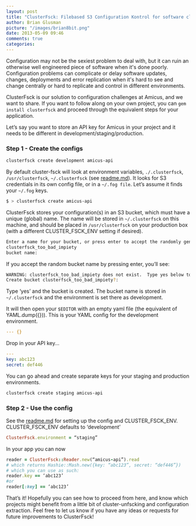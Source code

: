 ```yaml
---
layout: post
title: "ClusterFsck: Filebased S3 Configuration Kontrol for software clusters"
author: Brian Glusman
picture: "/images/brian8bit.png"
date: 2013-05-09 09:46
comments: true
categories:
---
```


Configuration may not be the sexiest problem to deal with, but it can ruin an otherwise well engineered piece of software when it's done poorly. Configuration problems can complicate or delay software updates, changes, deployments and error replication when it's hard to see and change centrally or hard to replicate and control in different environments.

ClusterFsck is our solution to configuration challenges at Amicus, and we want to share. If you want to follow along on your own project, you can `gem install clusterfsck` and proceed through the equivalent steps for your application.

<!--more-->

Let’s say you want to store an API key for Amicus in your project and it needs to be different in development/staging/production.

### Step 1 - Create the configs
```bash
clusterfsck create development amicus-api
```

By default cluster-fsck will look at environment variables, `./.clusterfsck`,  `/usr/clusterfsck`, `~/.clusterfsck` (see [readme.md](https://github.com/Amicus/clusterfsck/blob/master/README.md)).  It looks for S3 credentials in its own config file, or in a `~/.fog file`.  Let’s assume it finds your `~/.fog` keys.

```bash
$ > clusterfsck create amicus-api
```

ClusterFsck stores your configuration(s) in an S3 bucket, which must have a unique (global) name.
The name will be stored in `~/.clusterfsck` on this machine, and should be placed in
`/usr/clusterfsck` on your production box (with a different CLUSTER_FSCK_ENV setting if desired).

```bash
Enter a name for your bucket, or press enter to accept the randomly generated name:
clusterfsck_too_bad_impiety
bucket name:
```

If you accept the random bucket name by pressing enter, you’ll see:
```bash
WARNING: clusterfsck_too_bad_impiety does not exist.  Type yes below to have it created for you, or return to abort.
Create bucket clusterfsck_too_bad_impiety?:
```
Type ‘yes’ and the bucket is created.  The bucket name is stored in `~/.clusterfsck` and the environment is set there as development.

It will then open your `$EDITOR` with an empty yaml file (the equivalent of YAML.dump({})).  This is your YAML config for the development environment.

```yaml
--- {}
```
Drop in your API key...
```yaml
---
key: abc123
secret: def446
```
You can go ahead and create separate keys for your staging and production environments.
```bash
clusterfsck create staging amicus-api
```

### Step 2 - Use the config

See the [readme.md](https://github.com/Amicus/clusterfsck/blob/master/README.md) for setting up the config and CLUSTER_FSCK_ENV.  CLUSTER_FSCK_ENV defaults to ‘development’
```ruby
ClusterFsck.environment = “staging”
```
In your app you can now
```ruby
reader = ClusterFsck::Reader.new(“amicus-api”).read
# which returns Hashie::Mash.new({key: “abc123”, secret: “def446”})
# which you can use as such:
reader.key == ‘abc123’
#or
reader[:key] == ‘abc123’
```

That’s it! Hopefully you can see how to proceed from here, and know which projects might benefit from a little bit of cluster-unfscking and configuration extraction. Feel free to let us know if you have any ideas or requests for future improvements to ClusterFsck!

